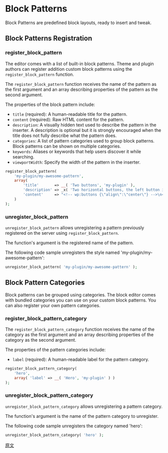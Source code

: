 # Block Patterns

Block Patterns are predefined block layouts, ready to insert and tweak.

## Block Patterns Registration

### register_block_pattern

The editor comes with a list of built-in block patterns. Theme and plugin authors can register addition custom block patterns using the `register_block_pattern` function.

The `register_block_pattern` function receives the name of the pattern as the first argument and an array describing properties of the pattern as the second argument.

The properties of the block pattern include:
 - `title` (required): A human-readable title for the pattern.
 - `content` (required): Raw HTML content for the pattern.
 - `description`: A visually hidden text used to describe the pattern in the inserter. A description is optional but it is strongly encouraged when the title does not fully describe what the pattern does.
 - `categories`: A list of pattern categories used to group block patterns. Block patterns can be shown on multiple categories.
 - `keywords`: Aliases or keywords that help users discover it while searching.
 - `viewportWidth`: Specify the width of the pattern in the inserter.

```php
register_block_pattern(
	'my-plugin/my-awesome-pattern',
	array(
		'title'       => __( 'Two buttons', 'my-plugin' ),
		'description' => _x( 'Two horizontal buttons, the left button is filled in, and the right button is outlined.', 'Block pattern description', 'my-plugin' ),
		'content'     => "<!-- wp:buttons {\"align\":\"center\"} -->\n<div class=\"wp-block-buttons aligncenter\"><!-- wp:button {\"backgroundColor\":\"very-dark-gray\",\"borderRadius\":0} -->\n<div class=\"wp-block-button\"><a class=\"wp-block-button__link has-background has-very-dark-gray-background-color no-border-radius\">" . esc_html__( 'Button One', 'my-plugin' ) . "</a></div>\n<!-- /wp:button -->\n\n<!-- wp:button {\"textColor\":\"very-dark-gray\",\"borderRadius\":0,\"className\":\"is-style-outline\"} -->\n<div class=\"wp-block-button is-style-outline\"><a class=\"wp-block-button__link has-text-color has-very-dark-gray-color no-border-radius\">" . esc_html__( 'Button Two', 'my-plugin' ) . "</a></div>\n<!-- /wp:button --></div>\n<!-- /wp:buttons -->",
	)
);
```

### unregister_block_pattern

`unregister_block_pattern` allows unregistering a pattern previously registered on the server using `register_block_pattern`.

The function's argument is the registered name of the pattern.

The following code sample unregisters the style named 'my-plugin/my-awesome-pattern':

```php
unregister_block_pattern( 'my-plugin/my-awesome-pattern' );
```

## Block Pattern Categories

Block patterns can be grouped using categories. The block editor comes with bundled categories you can use on your custom block patterns. You can also register your own pattern categories.

### register_block_pattern_category

The `register_block_pattern_category` function receives the name of the category as the first argument and an array describing properties of the category as the second argument.

The properties of the pattern categories include:
 - `label` (required): A human-readable label for the pattern category.

```php
register_block_pattern_category(
	'hero',
	array( 'label' => __( 'Hero', 'my-plugin' ) )
);
```

### unregister_block_pattern_category

`unregister_block_pattern_category` allows unregistering a pattern category.

The function's argument is the name of the pattern category to unregister.

The following code sample unregisters the category named 'hero':

```php
unregister_block_pattern_category( 'hero' );
```

[原文](https://github.com/WordPress/gutenberg/blob/master/docs/designers-developers/developers/block-api/block-patterns.md)